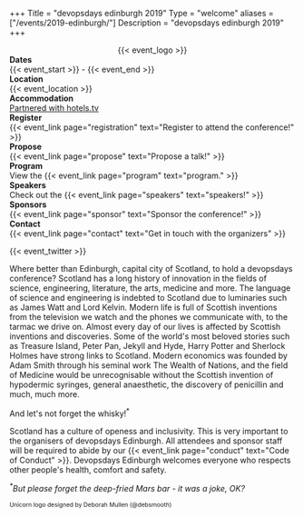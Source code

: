 +++
Title = "devopsdays edinburgh 2019"
Type = "welcome"
aliases = ["/events/2019-edinburgh/"]
Description = "devopsdays edinburgh 2019"
+++

<div style="text-align:center;">
  {{< event_logo >}}
</div>

<div class = "row">
  <div class = "col-md-2">
    <strong>Dates</strong>
  </div>
  <div class = "col-md-8">
    {{< event_start >}} - {{< event_end >}}
  </div>
</div>

<div class = "row">
  <div class = "col-md-2">
    <strong>Location</strong>
  </div>
  <div class = "col-md-8">
    {{< event_location >}}
  </div>
</div>

<div class = "row">
  <div class = "col-md-2">
    <strong>Accommodation</strong>
  </div>
  <div class = "col-md-8">
    <a href="https://www.hotels.tv/devopsdays_edinburgh_2019">Partnered with hotels.tv</a>
  </div>
</div>

<div class = "row">
  <div class = "col-md-2">
    <strong>Register</strong>
  </div>
  <div class = "col-md-8">
    {{< event_link page="registration" text="Register to attend the conference!" >}}
  </div>
</div>

<div class = "row">
  <div class = "col-md-2">
    <strong>Propose</strong>
  </div>
  <div class = "col-md-8">
    {{< event_link page="propose" text="Propose a talk!" >}}
  </div>
</div>

<div class = "row">
  <div class = "col-md-2">
    <strong>Program</strong>
  </div>
  <div class = "col-md-8">
    View the {{< event_link page="program" text="program." >}}
  </div>
</div>

<div class = "row">
  <div class = "col-md-2">
    <strong>Speakers</strong>
  </div>
  <div class = "col-md-8">
    Check out the {{< event_link page="speakers" text="speakers!" >}}
  </div>
</div>

<div class = "row">
  <div class = "col-md-2">
    <strong>Sponsors</strong>
  </div>
  <div class = "col-md-8">
    {{< event_link page="sponsor" text="Sponsor the conference!" >}}
  </div>
</div>

<div class = "row">
  <div class = "col-md-2">
    <strong>Contact</strong>
  </div>
  <div class = "col-md-8">
    {{< event_link page="contact" text="Get in touch with the organizers" >}}
  </div>
</div>

<!-- Uncomment if you added your city twitter name -->

{{< event_twitter >}}

<p>
Where better than Edinburgh, capital city of Scotland, to hold a devopsdays conference? Scotland has a long history of innovation in the fields of science, engineering, literature, the arts, medicine and more. The language of science and engineering is indebted to Scotland due to luminaries such as James Watt and Lord Kelvin. Modern life  is full of Scottish inventions from the television we watch and the phones we communicate with, to the tarmac we drive on. Almost every day of our lives is affected by Scottish inventions and discoveries. Some of the world's most beloved stories such as Treasure Island, Peter Pan, Jekyll and Hyde, Harry Potter and Sherlock Holmes have strong links to Scotland. Modern economics was founded by Adam Smith through his seminal work The Wealth of Nations, and the field of Medicine would be unrecognisable without the Scottish invention of hypodermic syringes, general anaesthetic, the discovery of penicillin and much, much more.
<p>
And let's not forget the whisky!<sup>*</sup>
</p>
<p>
Scotland has a culture of openess and inclusivity. This is very important to the organisers of devopsdays Edinburgh. All attendees and sponsor staff will be required to abide by our {{< event_link page="conduct" text="Code of Conduct" >}}. Devopsdays Edinburgh welcomes everyone who respects other people's health, comfort and safety.
</p>
<p>
<i><sup>*</sup>But please forget the deep-fried Mars bar - it was a joke, OK?</i>
<p style="font-size: 75%">Unicorn logo designed by Deborah Mullen (@debsmooth)</p>